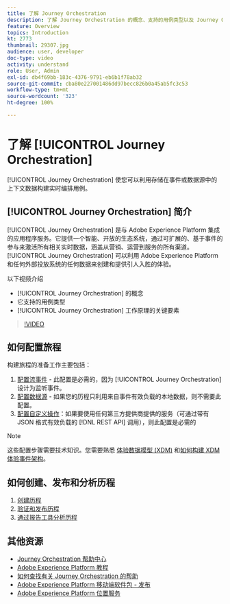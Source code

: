 ```yaml
---
title: 了解 Journey Orchestration
description: 了解 Journey Orchestration 的概念、支持的用例类型以及 Journey Orchestration 如何工作的关键要素。
feature: Overview
topics: Introduction
kt: 2773
thumbnail: 29307.jpg
audience: user, developer
doc-type: video
activity: understand
role: User, Admin
exl-id: db4f69bb-183c-4376-9791-eb6b1f78ab32
source-git-commit: cba80e227001486dd97becc826b0a45ab5fc3c53
workflow-type: tm+mt
source-wordcount: '323'
ht-degree: 100%

---
```


# 了解 [!UICONTROL Journey Orchestration]

[!UICONTROL Journey Orchestration] 使您可以利用存储在事件或数据源中的上下文数据构建实时编排用例。

## [!UICONTROL Journey Orchestration] 简介

[!UICONTROL Journey Orchestration] 是与 Adobe Experience Platform 集成的应用程序服务。它提供一个智能、开放的生态系统，通过可扩展的、基于事件的参与来激活所有相关实时数据，涵盖从营销、运营到服务的所有渠道。[!UICONTROL Journey Orchestration] 可以利用 Adobe Experience Platform 和任何外部投放系统的任何数据来创建和提供引人入胜的体验。

以下视频介绍

* [!UICONTROL Journey Orchestration] 的概念
* 它支持的用例类型
* [!UICONTROL Journey Orchestration] 工作原理的关键要素

>[!VIDEO](https://video.tv.adobe.com/v/29307?quality=12&learn=on)

## 如何配置旅程

构建旅程的准备工作主要包括：

1. [配置流事件](/help/configuring-journey-orchestration/configure-streaming-events.md) - 此配置是必需的，因为 [!UICONTROL Journey Orchestration] 设计为监听事件。
1. [配置数据源](/help/configuring-journey-orchestration/configure-data-sources.md) - 如果您的历程只利用来自事件有效负载的本地数据，则不需要此配置。
1. [配置自定义操作](/help/configuring-journey-orchestration/configure-actions.md)：如果要使用任何第三方提供商提供的服务（可通过带有 JSON 格式有效负载的 [!DNL REST API] 调用），则此配置是必需的

>[!NOTE]
>
>这些配置步骤需要技术知识。您需要熟悉 [体验数据模型 (XDM)](https://experienceleague.adobe.com/docs/platform-learn/tutorials/schemas/schemas-and-experience-data-model.html?lang=zh-Hans) 和[如何构建 XDM 体验事件架构](https://experienceleague.adobe.com/docs/platform-learn/tutorials/schemas/create-schemas.html?lang=zh-Hans)。

## 如何创建、发布和分析历程

1. [创建历程](/help/building-a-journey/creating-a-journey.md)
1. [验证和发布历程](/help/validate-and-publish-a-journey.md)
1. [通过报告工具分析历程](/help/analyze-a-journey-via-reporting-tools.md)

## 其他资源

* [Journey Orchestration 帮助中心](https://experienceleague.adobe.com/docs/journeys/using/journey-orchestration-home.html?lang=zh-Hans)
* [Adobe Experience Platform 教程](https://experienceleague.adobe.com/docs/platform-learn/tutorials/overview.html?lang=zh-Hans)
* [如何查找有关 Journey Orchestration 的帮助](/help/understanding-journey-orchestration.md)
* [Adobe Experience Platform 移动端软件包 - 发布](https://experienceleague.adobe.com/docs/platform-learn/data-collection/mobile-sdk/overview.html?lang=zh-Hans)
* [Adobe Experience Platform 位置服务](https://experienceleague.adobe.com/docs/places/using/home.html?lang=zh-Hans)
